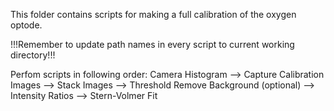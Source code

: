 This folder contains scripts for making a full calibration of the oxygen optode.

!!!Remember to update path names in every script to current working directory!!!

Perfom scripts in following order:
Camera Histogram --> Capture Calibration Images --> Stack Images --> Threshold Remove Background (optional) --> Intensity Ratios --> Stern-Volmer Fit
